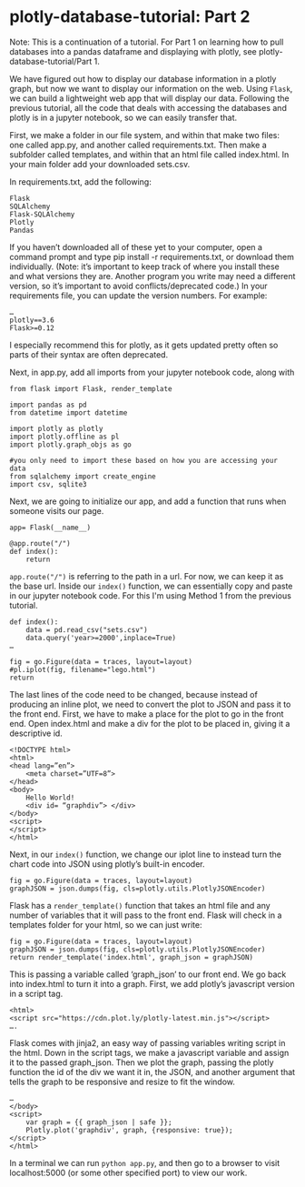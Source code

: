 # plotly-database-tutorial: Part 2

Note: This is a continuation of a tutorial. For Part 1 on learning how to pull databases into a pandas dataframe and displaying with plotly, see plotly-database-tutorial/Part 1. 

We have figured out how to display our database information in a plotly graph, but now we want to display our information on the web. Using ```Flask```, we can build a lightweight web app that will display our data. Following the previous tutorial, all the code that deals with accessing the databases and plotly is in a jupyter notebook, so we can easily transfer that.

First, we make a folder in our file system, and within that make two files: one called app.py, and another called requirements.txt. Then make a subfolder called templates, and within that an html file called index.html. In your main folder add your downloaded sets.csv.

In requirements.txt, add the following:
```
Flask
SQLAlchemy
Flask-SQLAlchemy
Plotly
Pandas
```
If you haven’t downloaded all of these yet to your computer, open a command prompt and type pip install -r requirements.txt, or download them individually. (Note: it’s important to keep track of where you install these and what versions they are. Another program you write may need a different version, so it’s important to avoid conflicts/deprecated code.) In your requirements file, you can update the version numbers. For example:
```
…
plotly==3.6
Flask>=0.12
```
I especially recommend this for plotly, as it gets updated pretty often so parts of their syntax are often deprecated. 

Next, in app.py, add all imports from your jupyter notebook code, along with 
```
from flask import Flask, render_template

import pandas as pd
from datetime import datetime

import plotly as plotly
import plotly.offline as pl
import plotly.graph_objs as go

#you only need to import these based on how you are accessing your data
from sqlalchemy import create_engine
import csv, sqlite3
```
Next, we are going to initialize our app, and add a function that runs when someone visits our page. 
```
app= Flask(__name__)

@app.route("/")
def index():
	return
```
`app.route("/")` is referring to the path in a url. For now, we can keep it as the base url.
Inside our ```index()``` function, we can essentially copy and paste in our jupyter notebook code. For this I'm using Method 1 from the previous tutorial.
```
def index():
	data = pd.read_csv("sets.csv")
 	data.query('year>=2000',inplace=True)
…

fig = go.Figure(data = traces, layout=layout)
#pl.iplot(fig, filename="lego.html")
return
```
The last lines of the code need to be changed, because instead of producing an inline plot, we need to convert the plot to JSON and pass it to the front end. First, we have to make a place for the plot to go in the front end. Open index.html and make a div for the plot to be placed in, giving it a descriptive id. 
```
<!DOCTYPE html>
<html>
<head lang=”en”>
	<meta charset=”UTF=8”>
</head>
<body>
	Hello World!
	<div id= “graphdiv”> </div>
</body>
<script>
</script>
</html>
```

Next, in our ```index()``` function, we change our iplot line to instead turn the chart code into JSON using plotly’s built-in encoder. 

```
fig = go.Figure(data = traces, layout=layout)
graphJSON = json.dumps(fig, cls=plotly.utils.PlotlyJSONEncoder)
```
Flask has a ```render_template()``` function that takes an html file and any number of variables that it will pass to the front end. Flask will check in a templates folder for your html, so we can just write:
```
fig = go.Figure(data = traces, layout=layout)
graphJSON = json.dumps(fig, cls=plotly.utils.PlotlyJSONEncoder)
return render_template('index.html', graph_json = graphJSON)
```
This is passing a variable called  ‘graph_json’ to our front end. We go back into index.html to turn it into a graph. First, we add plotly’s javascript version in a script tag.
```
<html>
<script src="https://cdn.plot.ly/plotly-latest.min.js"></script>
….
```

Flask comes with jinja2, an easy way of passing variables writing script in the html. Down in the script tags, we make a javascript variable and assign it to the passed graph_json. Then we plot the graph, passing the plotly function the id of the div we want it in, the JSON, and another argument that tells the graph to be responsive and resize to fit the window.
```
…
</body>
<script>
	var graph = {{ graph_json | safe }};
	Plotly.plot('graphdiv', graph, {responsive: true});
</script>
</html>
```

In a terminal we can run ```python app.py```, and then go to a browser to visit localhost:5000 (or some other specified port) to view our work.
